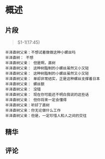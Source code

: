 # 概述


## 片段

> S1-1(17:45)
```
半泽直树父亲：不想试着做做这种小螺丝吗
半泽直树： 不想
半泽直树父亲： 但是啊，直树
半泽直树父亲： 这种树脂制的小螺丝虽然又小又轻
半泽直树父亲： 这种树脂制的小螺丝虽然又小又轻
半泽直树父亲： 单却非常结实，正是这种螺丝支撑着日本
半泽直树父亲： 螺丝额
半泽直树父亲： 没错
半泽直树父亲： 现在你可能还不明白我说的这些话
半泽直树父亲： 但你将来一定会懂得
半泽直树父亲：听好了直树
半泽直树父亲：你无论做什么工作
半泽直树父亲：但是，一定珍惜人和人之间的交往
```


## 精华

> 


## 评论

